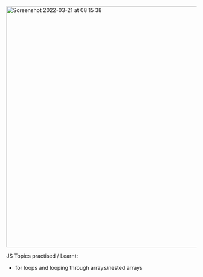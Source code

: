 <img width="638" alt="Screenshot 2022-03-21 at 08 15 38" src="https://user-images.githubusercontent.com/89296394/159218734-6799859d-46ea-4db6-8474-6d2f4dc94143.png">

JS Topics practised / Learnt:

 - for loops and looping through arrays/nested arrays

 

